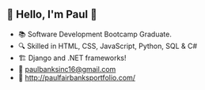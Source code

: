 ## 👋  Hello, I'm Paul 👋


- 📚  Software Development Bootcamp Graduate.
- 🔍  Skilled in HTML, CSS, JavaScript, Python, SQL & C#
- 🏗  Django and .NET frameworks!
- 📧  paulbanksinc16@gmail.com
- 📍  http://paulfairbanksportfolio.com/

